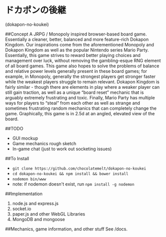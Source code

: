 ドカポンの後継
==============
(dokapon-no-koukei)

##Concept
A JRPG / Monopoly inspired browser-based board game. Essentially a cleaner, better, balanced and more feature-rich Dokapon Kingdom. Our inspirations come from the aforementioned Monopoly and Dokapon Kingdom as well as the popular Nintendo series Mario Party. Essentially, this game strives to reward better playing choices and management over luck, without removing the gambling-esque RNG element of all board games. This game also hopes to solve the problems of balance and relative power levels generally present in these board games; for example, in Monopoly, generally the strongest players get stronger faster while the weakest players struggle to remain relevant. Dokapon Kingdom is fairly similar - though there are elements in play where a weaker player can still gain traction, as well as a unique “board reset” mechanic that is arguably extremely frustrating and toxic. Finally, Mario Party has multiple ways for players to “steal” from each other as well as strange and sometimes frustrating random mechanics that can completely change the game.
Graphically, this game is in 2.5d at an angled, elevated view of the board.

##TODO
 - GUI mockup
 - Game mechanics rough sketch
 - In-game chat (just to work out socketing issues)

##To Install
 - ```git clone https://github.com/chocolatemelt/dokapon-no-koukei```
 - ```cd dokapon-no-koukei && npm install && bower install```
 - ```nodemon bin/www```
 - note: if nodemon doesn't exist, run ```npm install -g nodemon```

##Implementation
1. node.js and express.js
2. socket.io
3. paper.js and other WebGL Libraries
4. MongoDB and mongoose

##Mechanics, game information, and other stuff
See /docs.
